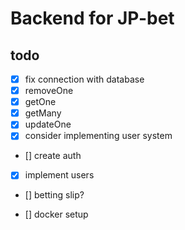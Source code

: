 # Backend for JP-bet

## todo

-   [x] fix connection with database
-   [x] removeOne
-   [x] getOne
-   [x] getMany
-   [x] updateOne
-   [x] consider implementing user system

-   [] create auth
-   [x] implement users
-   [] betting slip?

-   [] docker setup
